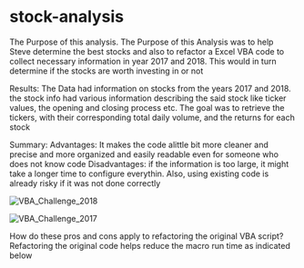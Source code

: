 # stock-analysis
The Purpose of this analysis.
The Purpose of this Analysis was to help Steve determine the best stocks and also to refactor a Excel VBA code to collect necessary information in year 2017 and 2018. 
This would in turn determine if the stocks are worth investing in or not

Results: 
The Data had information on stocks from the years 2017 and 2018. the stock info had various information describing the said stock like ticker values, the opening and closing process etc. 
The goal was to retrieve the tickers, with their corresponding total daily volume, and the returns for each stock

Summary:
Advantages: It makes the code alittle bit more cleaner and precise and more organized and easily readable even for someone who does not know code
Disadvantages: if the information is too large, it might take a longer time to configure everythin. Also, using existing code is already risky if it was not done correctly

![VBA_Challenge_2018](https://user-images.githubusercontent.com/96274446/149634653-33829d76-d57e-4fa6-a153-b8fce8a0bdcf.png)

![VBA_Challenge_2017](https://user-images.githubusercontent.com/96274446/149634656-102ab3a0-033b-4daf-8a8a-8d25066a8c89.png)

How do these pros and cons apply to refactoring the original VBA script?
Refactoring the original code helps reduce the macro run time as indicated below
